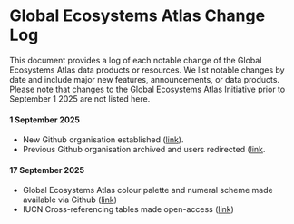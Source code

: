 # Global Ecosystems Atlas Change Log

This document provides a log of each notable change of the Global Ecosystems Atlas data products or resources. We list notable changes by date and include major new features, announcements, or data products. Please note that changes to the Global Ecosystems Atlas Initiative prior to September 1 2025 are not listed here.

#### 1 September 2025
* New Github organisation established ([link](https://github.com/Global-Ecosystems-Atlas)).
* Previous Github organisation archived and users redirected ([link](https://github.com/geo-global-ecosystem-atlas).

#### 17 September 2025
* Global Ecosystems Atlas colour palette and numeral scheme made available via Github ([link](https://github.com/Global-Ecosystems-Atlas/metadata))
* IUCN Cross-referencing tables made open-access ([link](https://github.com/Global-Ecosystems-Atlas/cross-reference-tables))
